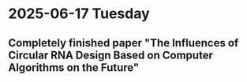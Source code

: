 # 2025-06-17 Tuesday

## Completely finished paper "The Influences of Circular RNA Design Based on Computer Algorithms on the Future"

## 
